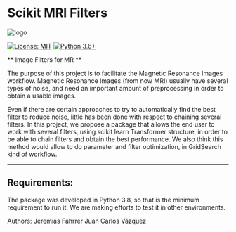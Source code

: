 # Scikit MRI Filters
![logo](https://github.com/jerefarrher/skmrifilter/raw/master/resources/logo.jpg)


[![License: MIT](https://img.shields.io/badge/License-MIT-blue.svg)](https://opensource.org/licenses/MIT)
[![Python 3.6+](https://img.shields.io/badge/python-3.8-blue.svg)](https://www.python.org/downloads/release/python-380/)

** Image Filters for MR **

The purpose of this project is to facilitate the Magnetic Resonance Images workflow.
Magnetic Resonance Images (from now MRI) usually have several types of noise, and need
an important amount of preprocessing in order to obtain a usable images. 

Even if there are certain approaches to try to automatically find the best filter to reduce noise,
little has been done with respect to chaining several filters. In this project, we propose a package
that allows the end user to work with several filters, using scikit learn Transformer structure, in
order to be able to chain filters and obtain the best performance. We also think this method would
allow to do parameter and filter optimization, in GridSearch kind of workflow.

--------------------
## Requirements:

The package was developed in Python 3.8, so that is the minimum requirement to run it. We are
making efforts to test it in other environments.


Authors: 
Jeremías Fahrrer
Juan Carlos Vázquez
